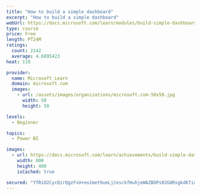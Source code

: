 ```yaml
---
title: "How to build a simple dashboard"
excerpt: "How to build a simple dashboard"
webUrl: https://docs.microsoft.com/learn/modules/build-simple-dashboard/
type: course
price: Free
length: PT24M
ratings:
  count: 2142
  average: 4.6895423
heat: 119

provider:
  name: Microsoft Learn
  domain: microsoft.com
  images:
    - url: /assets/images/organizations/microsoft.com-50x50.jpg
      width: 50
      height: 50

levels:
  - Beginner

topics:
  - Power BI

images:
  - url: https://docs.microsoft.com/learn/achievements/build-simple-dashboard-social.png
    width: 800
    height: 400
    isCached: true

secured: "YTRiO2CycQirQgzFvU+eo1met9ueLjCesckfHuhjeWAZBOPs02G8RsgkdK7iq9GJEOLtel7nuxCbeDRfvvAnWYJ6zuDxN05FbHttpRX/DTBRR60tQsTMyv05+b16NHRzj85Lqc7UJIJroUNqnE5ObYIZbLDedBylbpYVGJQ69M2Ubuu2sqZ5hlJZdUNIA0qcbCRul6RY94uFM9O5iEjrPAJOVTzuvrsRCAQdun27ZF+cZsOI2ucw7DeQxN6g3EhCXQTz3OZLM3SDBd+1moQ/q+tuRhCpa/9FaFPp0gBK4zsr2AIfxeh3ukkEkge/0n4nKP0tMY8FRA2NLfZEyfcJVbIqpKqflDSrPJLLBOcxWn2+ISBciXUh0oGA8gl6d6+rjKLM/a6PpV42F7ZqM8B0CdU3KpbEtdjbsLCmEvagab0=;MfJTy6Zq3gpWHovgdaMvEA=="
---
```



